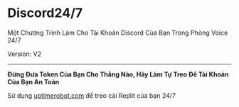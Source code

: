 # Discord24/7
Một Chương Trình Làm Cho Tài Khoản Discord Của Bạn Trong Phòng Voice 24/7

Version: V2

----
**Đừng Đưa Token Của Bạn Cho Thằng Nào, Hãy Làm Tự Treo Để Tài Khoản Của Bạn An Toàn**

Sử dụng [uptimerobot.com](https://uptimerobot.com) để treo cái Replit của bạn 24/7
